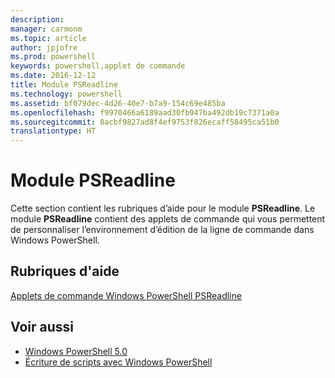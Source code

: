 ```yaml
---
description: 
manager: carmonm
ms.topic: article
author: jpjofre
ms.prod: powershell
keywords: powershell,applet de commande
ms.date: 2016-12-12
title: Module PSReadline
ms.technology: powershell
ms.assetid: bf079dec-4d26-40e7-b7a9-154c69e485ba
ms.openlocfilehash: f9970466a6189aad30fb947ba492db19c7371a0a
ms.sourcegitcommit: 8acbf9827ad8f4ef9753f826ecaff58495ca51b0
translationtype: HT
---
```

# <a name="psreadline-module"></a>Module PSReadline
Cette section contient les rubriques d’aide pour le module **PSReadline**. Le module **PSReadline** contient des applets de commande qui vous permettent de personnaliser l’environnement d’édition de la ligne de commande dans Windows PowerShell.

## <a name="help-topics"></a>Rubriques d'aide
[Applets de commande Windows PowerShell PSReadline](https://technet.microsoft.com/en-us/library/ed48e832-95f9-4577-bf56-a7e5aa9630ba)

## <a name="see-also"></a>Voir aussi
- [Windows PowerShell 5.0](Windows-PowerShell-5.0.md)
- [Écriture de scripts avec Windows PowerShell](../../getting-started/fundamental/Scripting-with-Windows-PowerShell.md)

